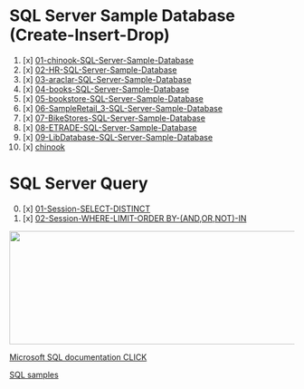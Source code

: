 # SQL Server Sample Database (Create-Insert-Drop)

01. [x] [01-chinook-SQL-Server-Sample-Database](./01-chinook-SQL-Server-Sample-Database)
02. [x] [02-HR-SQL-Server-Sample-Database](./02-HR-SQL-Server-Sample-Database)
03. [x] [03-araclar-SQL-Server-Sample-Database](./03-araclar-SQL-Server-Sample-Database)
04. [x] [04-books-SQL-Server-Sample-Database](./04-books-SQL-Server-Sample-Database)
05. [x] [05-bookstore-SQL-Server-Sample-Database](./05-bookstore-SQL-Server-Sample-Database)
06. [x] [06-SampleRetail_3-SQL-Server-Sample-Database](./06-SampleRetail_3-SQL-Server-Sample-Database)
07. [x] [07-BikeStores-SQL-Server-Sample-Database](./07-BikeStores-SQL-Server-Sample-Database)
08. [x] [08-ETRADE-SQL-Server-Sample-Database](./08-ETRADE-SQL-Server-Sample-Database)
09. [x] [09-LibDatabase-SQL-Server-Sample-Database](./09-LibDatabase-SQL-Server-Sample-Database)
10. [x] [chinook](./chinook)



# SQL Server Query

00. [x] [01-Session-SELECT-DISTINCT](./01-Session-SELECT-DISTINCT.sql)
02. [x] [02-Session-WHERE-LIMIT-ORDER BY-(AND,OR,NOT)-IN](./02-Session-WHERE-LIMIT-ORDER%20BY-(AND%2COR%2CNOT)-IN.sql)



[<img src="https://docs.microsoft.com/en-us/sql/ssms/media/sql-server-management-studio-ssms/ssms.png?view=sql-server-ver15" width=700, height=200 />](https://docs.microsoft.com/en-us/sql/ssms/media/sql-server-management-studio-ssms/ssms.png?view=sql-server-ver15)

[Microsoft SQL documentation CLICK](https://docs.microsoft.com/tr-tr/sql/?view=sql-server-ver15)

[SQL samples](https://docs.microsoft.com/tr-tr/sql/samples/sql-samples-where-are?view=sql-server-ver15)
